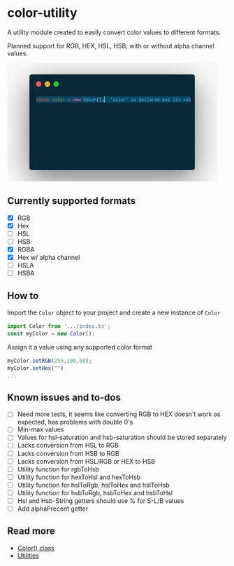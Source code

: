 # color-utility

A utility module created to easily convert color values to different formats.

Planned support for RGB, HEX, HSL, HSB, with or without alpha channel values.

![tool demo animation](./docs/demo.gif)

## Currently supported formats

- [x] RGB
- [x] Hex
- [ ] HSL
- [ ] HSB
- [x] RGBA
- [x] Hex w/ alpha channel
- [ ] HSLA
- [ ] HSBA

## How to

Import the `Color` object to your project
and create a new instance of `Color`

```js
import Color from '.../index.ts';
const myColor = new Color();
```

Assign it a value using any supported color format

```js
myColor.setRGB(255,100,50);
myColor.setHex("")
...
```

## Known issues and to-dos

- [ ] Need more tests, it seems like converting RGB to HEX doesn't work as expected, has problems with double 0's
- [ ] Min-max values
- [ ] Values for hsl-saturation and hsb-saturation should be stored separately
- [ ] Lacks conversion from HSL to RGB
- [ ] Lacks conversion from HSB to RGB
- [ ] Lacks conversion from HSL/RGB or HEX to HSB
- [ ] Utility function for rgbToHsb
- [ ] Utility function for hexToHsl and hexToHsb
- [ ] Utility function for hslToRgb, hslToHex and hslToHsb
- [ ] Utility function for hsbToRgb, hsbToHex and hsbToHsl
- [ ] Hsl and Hsb-String getters should use % for S-L/B values
- [ ] Add alphaPrecent getter

## Read more

- [Color() class](docs/color-object.md)
- [Utilities](docs/utility-functions.md)
